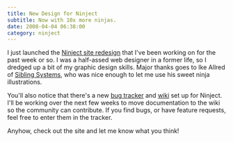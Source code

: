 ```yaml
---
title: New Design for Ninject
subtitle: Now with 10x more ninjas.
date: 2008-04-04 06:38:00
category: ninject
---
```


<span class='drop-cap'>I just launched</span> the [Ninject site redesign](http://ninject.org/) that I've been working on for the past week or so. I was a half-assed web designer in a former life, so I dredged up a bit of my graphic design skills. Major thanks goes to Ike Allred of [Sibling Systems](http://www.siblingsystems.com/), who was nice enough to let me use his sweet ninja illustrations.

You'll also notice that there's a new [bug tracker](http://bugs.ninject.org/) and [wiki](http://dojo.ninject.org/) set up for Ninject. I'll be working over the next few weeks to move documentation to the wiki so the community can contribute. If you find bugs, or have feature requests, feel free to enter them in the tracker.

Anyhow, check out the site and let me know what you think!
